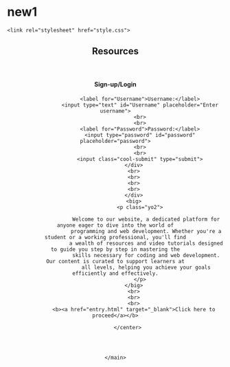 # new1

<!DOCTYPE html>
<html lang="en">

<head>
    <meta charset="UTF-8">
    <meta name="viewport" content="width=device-width, initial-scale=1.0">
    <title>Resources</title>

    <link rel="stylesheet" href="style.css">
</head>

<body class="yo">
    <header class="hi">
        <center>
            <h2>Resources</h2>
        </center>
    </header>
    <main>
        <section>
            <center>
                <h4>Sign-up/Login</h4>
            </center>
        </section>
        <section>
            <center>
                <div class="yo1"></span>

                    <label for="Username">Username:</label>
                    <input type="text" id="Username" placeholder="Enter username">
                    <br>
                    <br>
                    <label for="Password">Password:</label>
                    <input type="password" id="password" placeholder="password">
                    <br>
                    <br>
                    <input class="cool-submit" type="submit">
                </div>
                <br>
                <br>
                <br>
                <br>
                </div>
                <big>
                    <p class="yo2">

                        Welcome to our website, a dedicated platform for anyone eager to dive into the world of
                        programming and web development. Whether you're a student or a working professional, you'll find
                        a wealth of resources and video tutorials designed to guide you step by step in mastering the
                        skills necessary for coding and web development. Our content is curated to support learners at
                        all levels, helping you achieve your goals efficiently and effectively.
                    </p>
                </big>
                <br>
                <br>
                <br>
                <b><a href="entry.html" target="_blank">Click here to proceed</a></b>

            </center>




    </main>
</body>

</html>
